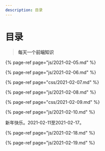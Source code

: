```yaml
---
description: 目录
---
```


# 目录

> **每天一个前端知识**

{% page-ref page="js/2021-02-05.md" %}

{% page-ref page="js/2021-02-06.md" %}

{% page-ref page="css/2021-02-07.md" %}

{% page-ref page="js/2021-02-08.md" %}

{% page-ref page="css/2021-02-09.md" %}

{% page-ref page="js/2021-02-10.md" %}

新年快乐。2021-02-11至2021-02-17。

{% page-ref page="js/2021-02-18.md" %}

{% page-ref page="js/2021-02-19.md" %}



